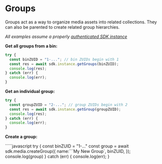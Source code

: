 # Groups

Groups act as a way to organize media assets into related collections. They can also be parented to create related group hierarchies.

_All examples assume a properly_ [_authenticated SDK instance_](/tools/node-sdk/instantiation.md)

**Get all groups from a bin:**

```javascript
try {
  const binZUID = "1-..."; // bin ZUIDs begin with 1
  const res = await sdk.instance.getGroups(binZUID);
  console.log(res);
} catch (err) {
  console.log(err);
}
```

**Get an individual group:**

```javascript
try {
  const groupZUID = "2-..."; // group ZUIDs begin with 2
  const res = await sdk.instance.getGroup(groupZUID);
  console.log(res);
} catch (err) {
  console.log(err);
}
```

**Create a group:**

`````javascript try { const binZUID = "1-..." const group = await sdk.media.createGroup({ name:```My New Group\`, binZUID, }\); console.log\(group\) } catch \(err\) { console.log\(err\); }

